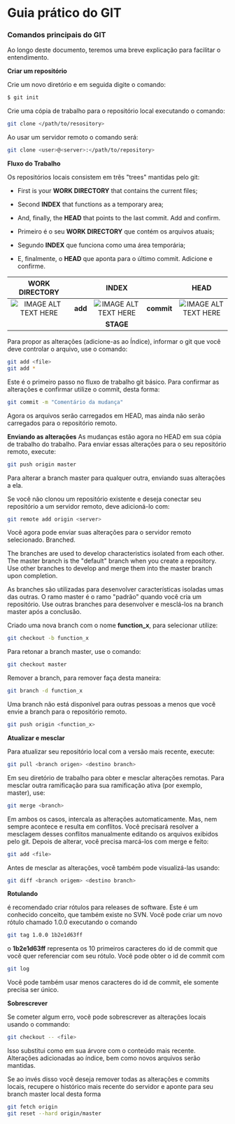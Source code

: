 # Guia prático do  GIT

### Comandos principais do GIT

Ao longo deste documento, teremos uma breve explicação para facilitar o entendimento.

**Criar um repositório** 

Crie um novo diretório e em seguida digite o comando:


```sh
$ git init
```
Crie uma cópia de trabalho para o repositório local executando o comando:
``` sh
git clone </path/to/resository>
```
Ao usar um servidor remoto o comando será:
``` sh
git clone <user>@<server>:</path/to/repository>
```
**Fluxo do Trabalho**

Os repositórios locais consistem em três "trees" mantidas pelo git:

* First is your **WORK DIRECTORY** that contains the current files;
* Second **INDEX** that functions as a temporary area;
* And, finally, the **HEAD** that points to the last commit.
Add and confirm.

* Primeiro é o seu **WORK DIRECTORY** que contém os arquivos atuais;
* Segundo **INDEX** que funciona como uma área temporária;
* E, finalmente, o **HEAD** que aponta para o último commit.
Adicione e confirme.


|WORK DIRECTORY||INDEX||HEAD
:-:|:-:|:-:|:-:|:-:|
![IMAGE ALT TEXT HERE](https://cdn1.iconfinder.com/data/icons/line-mix-vol-3/128/-60-128.png) | **add** |![IMAGE ALT TEXT HERE](https://cdn4.iconfinder.com/data/icons/aami-web-internet/64/aami14-02-128.png)|**commit**|![IMAGE ALT TEXT HERE](https://cdn3.iconfinder.com/data/icons/basic-mobile-part-2/512/folder_tree-128.png)
|||**STAGE**|||

Para propor as alterações (adicione-as ao Índice), informar o git que você deve controlar o arquivo, use o comando:

``` sh
git add <file>
git add *
```

Este é o primeiro passo no fluxo de trabalho git básico. Para confirmar as alterações e confirmar utilize o commit, desta forma:

``` sh
git commit -m "Comentário da mudança"
``` 
Agora os arquivos serão carregados em HEAD, mas ainda não serão carregados para o repositório remoto.

**Enviando as alterações**
As mudanças estão agora no HEAD em sua cópia de trabalho do trabalho. Para enviar essas alterações para o seu repositório remoto, execute:
``` sh
git push origin master
```
Para alterar a branch master para qualquer outra, enviando suas alterações a ela.

Se você não clonou um repositório existente e deseja conectar seu repositório a um servidor remoto, deve adicioná-lo com:
``` sh
git remote add origin <server>
```
Você agora pode enviar suas alterações para o servidor remoto selecionado.
Branched.

The branches are used to develop characteristics isolated from each other. The master branch is the "default" branch when you create a repository. Use other branches to develop and merge them into the master branch upon completion.

As branches são utilizadas para desenvolver características isoladas umas das outras. O ramo master é o ramo "padrão" quando você cria um repositório. Use outras branches para desenvolver e mesclá-los na branch master após a conclusão.

Criado uma nova branch com o nome **function_x**, para selecionar utilize:
```sh
git checkout -b function_x
```
Para retonar a branch master, use o comando:
``` sh
git checkout master
```
Remover a branch, para remover faça desta maneira: 
``` sh
git branch -d function_x
```
Uma branch não está disponível para outras pessoas a menos que você envie a branch para o repositório remoto.

``` sh
git push origin <function_x>
```
**Atualizar e mesclar**

Para atualizar seu repositório local com a versão mais recente, execute:
```sh
git pull <branch origen> <destino branch>
```

Em seu diretório de trabalho para obter e mesclar alterações remotas.
Para mesclar outra ramificação para sua ramificação ativa (por exemplo, master), use:

``` sh
git merge <branch>
```
Em ambos os casos, intercala as alterações automaticamente. Mas, nem sempre acontece e resulta em conflitos. Você precisará resolver a mesclagem desses conflitos manualmente editando os arquivos exibidos pelo git. Depois de alterar, você precisa marcá-los com merge e feito:

```sh
git add <file>
```
Antes de mesclar as alterações, você também pode visualizá-las usando:
```sh
git diff <branch origem> <destino branch>
```
**Rotulando**

é recomendado criar rótulos para releases de software. Este é um conhecido conceito, que também existe no SVN. Você pode criar um novo rótulo chamado 1.0.0 executando o comando
```sh
git tag 1.0.0 1b2e1d63ff
```
o **1b2e1d63ff** representa os 10 primeiros caracteres do id de commit que você quer referenciar com seu rótulo. Você pode obter o id de commit com 
``` sh
git log
```
Você pode também usar menos caracteres do id de commit, ele somente precisa ser único. 

**Sobrescrever** 

Se cometer algum erro, você pode sobrescrever as alterações locais usando o commando:
```sh
git checkout -- <file>
```
Isso substitui como em sua árvore com o conteúdo mais recente. Alterações adicionadas ao índice, bem como novos arquivos serão mantidas.

Se ao invés disso você deseja remover todas as alterações e commits locais, recupere o histórico mais recente do servidor e aponte para seu branch master local desta forma

```sh
git fetch origin
git reset --hard origin/master
```
